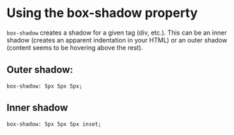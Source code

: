 # Using the box-shadow property

<code>box-shadow</code> creates a shadow for a given tag (div, etc.). This can be an inner shadow (creates an apparent indentation in your HTML) or an outer shadow (content seems to be hovering above the rest).

## Outer shadow:

    box-shadow: 5px 5px 5px;

## Inner shadow

    box-shadow: 5px 5px 5px inset;
